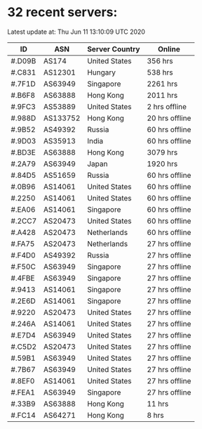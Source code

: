 # 32 recent servers:

Latest update at: Thu Jun 11 13:10:09 UTC 2020

| ID | ASN | Server Country | Online |
| -- | --- | -------------- | ------ |
| #.D09B | AS174 | United States | 356 hrs |
| #.C831 | AS12301 | Hungary | 538 hrs |
| #.7F1D | AS63949 | Singapore | 2261 hrs |
| #.B6F8 | AS63888 | Hong Kong | 2011 hrs |
| #.9FC3 | AS53889 | United States | 2 hrs offline |
| #.988D | AS133752 | Hong Kong | 20 hrs offline |
| #.9B52 | AS49392 | Russia | 60 hrs offline |
| #.9D03 | AS35913 | India | 60 hrs offline |
| #.BD3E | AS63888 | Hong Kong | 3079 hrs |
| #.2A79 | AS63949 | Japan | 1920 hrs |
| #.84D5 | AS51659 | Russia | 60 hrs offline |
| #.0B96 | AS14061 | United States | 60 hrs offline |
| #.2250 | AS14061 | United States | 60 hrs offline |
| #.EA06 | AS14061 | Singapore | 60 hrs offline |
| #.2CC7 | AS20473 | United States | 60 hrs offline |
| #.A428 | AS20473 | Netherlands | 60 hrs offline |
| #.FA75 | AS20473 | Netherlands | 27 hrs offline |
| #.F4D0 | AS49392 | Russia | 27 hrs offline |
| #.F50C | AS63949 | Singapore | 27 hrs offline |
| #.4FBE | AS63949 | Singapore | 27 hrs offline |
| #.9413 | AS14061 | Singapore | 27 hrs offline |
| #.2E6D | AS14061 | Singapore | 27 hrs offline |
| #.9220 | AS20473 | United States | 27 hrs offline |
| #.246A | AS14061 | United States | 27 hrs offline |
| #.E7D4 | AS63949 | United States | 27 hrs offline |
| #.C5D2 | AS20473 | United States | 27 hrs offline |
| #.59B1 | AS63949 | United States | 27 hrs offline |
| #.7B67 | AS63949 | United States | 27 hrs offline |
| #.8EF0 | AS14061 | United States | 27 hrs offline |
| #.FEA1 | AS63949 | Singapore | 27 hrs offline |
| #.33B9 | AS63888 | Hong Kong | 11 hrs |
| #.FC14 | AS64271 | Hong Kong | 8 hrs |


